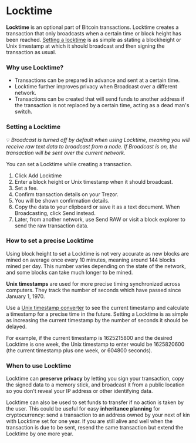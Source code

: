 # Locktime

**Locktime** is an optional part of Bitcoin transactions. Locktime creates a transaction that only broadcasts when a certain time or block height has been reached. [Setting a locktime](https://trezor.io/learn/a/locktime-in-trezor-suite-app) is as simple as stating a blockheight or Unix timestamp at which it should broadcast and then signing the transaction as usual.

### Why use Locktime?

* Transactions can be prepared in advance and sent at a certain time.
* Locktime further improves privacy when Broadcast over a different network.
* Transactions can be created that will send funds to another address if the transaction is not replaced by a certain time, acting as a dead man's switch.

### Setting a Locktime

💡 _Broadcast is turned off by default when using Locktime, meaning you will receive raw text data to broadcast from a node. If Broadcast is on, the transaction will be sent over the current network._

You can set a Locktime while creating a transaction.

1. Click Add Locktime
2. Enter a block height or Unix timestamp when it should broadcast.
3. Set a fee.
4. Confirm transaction details on your Trezor.
5. You will be shown confirmation details.
6. Copy the data to your clipboard or save it as a text document. When Broadcasting, click Send instead.
7. Later, from another network, use Send RAW or visit a block explorer to send the raw transaction data.

### How to set a precise Locktime

Using block height to set a Locktime is not very accurate as new blocks are mined on average once every 10 minutes, meaning around 144 blocks mined per day. This number varies depending on the state of the network, and some blocks can take much longer to be mined.

**Unix timestamps** are used for more precise timing synchronized across computers. They track the number of seconds which have passed since January 1, 1970.

Use a [Unix timestamp converter](https://www.unixtimestamp.com/) to see the current timestamp and calculate a timestamp for a precise time in the future. Setting a Locktime is as simple as increasing the current timestamp by the number of seconds it should be delayed.

For example, if the current timestamp is 1625215800 and the desired Locktime is one week, the Unix timestamp to enter would be 1625820600 (the current timestamp plus one week, or 604800 seconds).

### When to use Locktime

Locktime can **preserve privacy** by letting you sign your transaction, copy the signed data to a memory stick, and broadcast it from a public location so you don't reveal your IP address or other identifying data.

Locktime can also be used to set funds to transfer if no action is taken by the user. This could be useful for easy **inheritance planning** for cryptocurrency: send a transaction to an address owned by your next of kin with Locktime set for one year. If you are still alive and well when the transaction is due to be sent, resend the same transaction but extend the Locktime by one more year.
